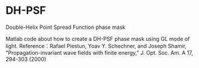 # DH-PSF
Double-Helix Point Spread Function phase mask



Matlab code about how to create a DH-PSF phase mask using GL mode of light.
Reference：Rafael Piestun, Yoav Y. Schechner, and Joseph Shamir, "Propagation-invariant wave fields with finite energy," J. Opt. Soc. Am. A 17, 294-303 (2000)

